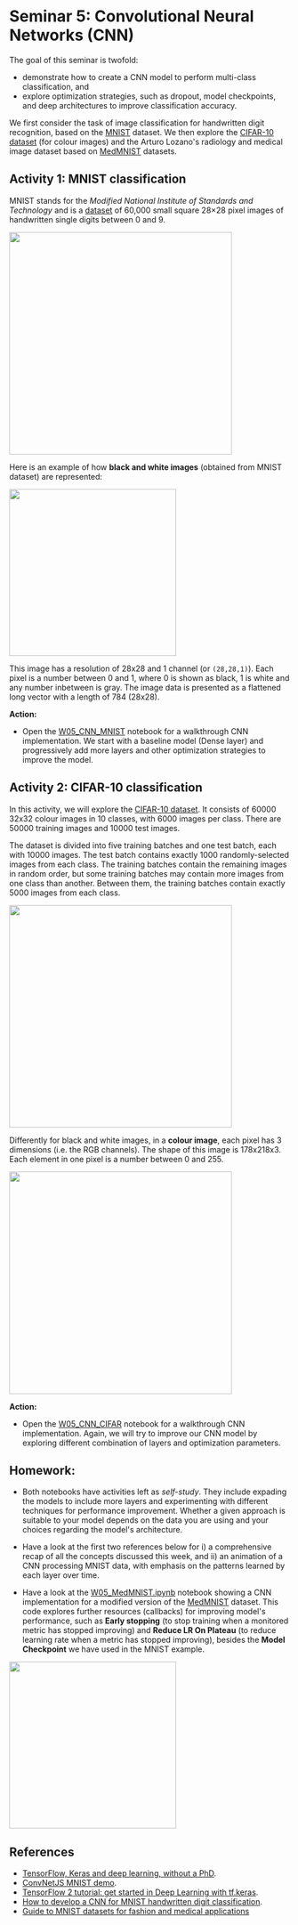 # Seminar 5: Convolutional Neural Networks (CNN)

The goal of this seminar is twofold:

* demonstrate how to create a CNN model to perform multi-class classification, and
* explore optimization strategies, such as dropout, model checkpoints, and deep architectures to improve classification accuracy.

We first consider the task of image classification for handwritten digit recognition, based on the [MNIST](https://en.wikipedia.org/wiki/MNIST_database) dataset. We then explore the [CIFAR-10 dataset](https://www.cs.toronto.edu/~kriz/cifar.html) (for colour images) and the Arturo Lozano's radiology and medical image dataset based on [MedMNIST](https://medmnist.com/) datasets.

## Activity 1: MNIST classification

MNIST stands for the *Modified National Institute of Standards and Technology* and is a [dataset](http://yann.lecun.com/exdb/mnist/) of 60,000 small square 28×28 pixel images of handwritten single digits between 0 and 9.

<img src="./figs/mnist_plot.png" width=400>

Here is an example of how **black and white images** (obtained from MNIST dataset) are represented:

<img src="./figs/mnist3.png" width=300>

This image has a resolution of 28x28 and 1 channel (or `(28,28,1)`). Each pixel is a number between 0 and 1, where 0 is shown as black, 1 is white and any number inbetween is gray.  The image data is presented as a flattened long vector with a length of 784 (28x28).  

**Action:**

* Open the [W05_CNN_MNIST](https://colab.research.google.com/drive/1iO_pZEArmfkm1dJQ4grWQOl3akWRlTQ_#offline=true&sandboxMode=true) notebook for a walkthrough CNN implementation. We start with a baseline model (Dense layer) and progressively add more layers and other optimization strategies to improve the model. 

## Activity 2: CIFAR-10 classification

In this activity, we will explore the [CIFAR-10 dataset](https://www.cs.toronto.edu/~kriz/cifar.html). It consists of 60000 32x32 colour images in 10 classes, with 6000 images per class. There are 50000 training images and 10000 test images.

The dataset is divided into five training batches and one test batch, each with 10000 images. The test batch contains exactly 1000 randomly-selected images from each class. The training batches contain the remaining images in random order, but some training batches may contain more images from one class than another. Between them, the training batches contain exactly 5000 images from each class.

<img src="./figs/cifar-10.png" width=400>

Differently for black and white images, in a **colour image**, each pixel has 3 dimensions (i.e. the RGB channels). The shape of this image is 178x218x3. Each element in one pixel is a number between 0 and 255.  

<img src="./figs/cat.png" width=400>

**Action:**

* Open the [W05_CNN_CIFAR](https://colab.research.google.com/drive/1Y2cPEBxMtNcy6cLtahX0tQNMtnvcremV#offline=true&sandboxMode=true) notebook for a walkthrough CNN implementation. Again, we will try to improve our CNN model by exploring different combination of layers and optimization parameters.

## Homework:

* Both notebooks have activities left as *self-study*. They include expading the models to include more layers and experimenting with different techniques for performance improvement. Whether a given approach is suitable to your model depends on the data you are using and your choices regarding the model's architecture. 

* Have a look at the first two references below for i) a comprehensive recap of all the concepts discussed this week, and ii) an animation of a CNN processing MNIST data, with emphasis on the patterns learned by each layer over time.

* Have a look at the [W05_MedMNIST.ipynb](https://colab.research.google.com/drive/1iHj4awEOOR2rDucXE7Q8Ez47-RawO5zu#offline=true&sandboxMode=true) notebook showing a CNN implementation for a modified version of the [MedMNIST](https://medmnist.com/) dataset. This code explores further resources (callbacks) for improving model's performance, such as **Early stopping** (to stop training when a monitored metric has stopped improving) and **Reduce LR On Plateau** (to reduce learning rate when a metric has stopped improving), besides the **Model Checkpoint** we have used in the MNIST example.

<img src="./figs/MedMNIST.png" width=300>

## References

* [TensorFlow, Keras and deep learning, without a PhD](https://codelabs.developers.google.com/codelabs/cloud-tensorflow-mnist/#0).
* [ConvNetJS MNIST demo](https://cs.stanford.edu/people/karpathy/convnetjs/demo/mnist.html).
* [TensorFlow 2 tutorial: get started in Deep Learning with tf.keras](https://machinelearningmastery.com/tensorflow-tutorial-deep-learning-with-tf-keras/).
* [How to develop a CNN for MNIST handwritten digit classification](https://machinelearningmastery.com/how-to-develop-a-convolutional-neural-network-from-scratch-for-mnist-handwritten-digit-classification/).
* [Guide to MNIST datasets for fashion and medical applications](https://analyticsindiamag.com/fashion-and-medical-mnist/)


